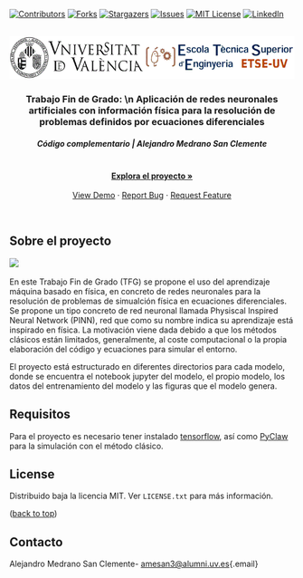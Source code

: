 <!-- PROJECT SHIELDS -->

[![Contributors](https://img.shields.io/github/contributors/alexmedranosan/PINNS.svg?style=for-the-badge)](https://github.com/alexmedranosan/PINNS/graphs/contributors)
[![Forks](https://img.shields.io/github/forks/alexmedranosan/PINNS.svg?style=for-the-badge)](https://github.com/alexmedranosan/PINNS/network/members)
[![Stargazers](https://img.shields.io/github/stars/alexmedranosan/PINNS.svg?style=for-the-badge)](https://github.com/alexmedranosan/PINNS/stargazers)
[![Issues](https://img.shields.io/github/issues/alexmedranosan/PINNS.svg?style=for-the-badge)](https://github.com/alexmedranosan/PINNS/issues)
[![MIT License](https://img.shields.io/github/license/alexmedranosan/PINNS.svg?style=for-the-badge)](https://github.com/alexmedranosan/PINNS/blob/master/LICENSE.txt)
[![LinkedIn](https://img.shields.io/badge/-LinkedIn-black.svg?style=for-the-badge&logo=linkedin&colorB=555)](https://es.linkedin.com/in/alejandro-medrano-san-clemente-394916149)

<!-- PROJECT LOGO -->
<br />
<div align="center">
  <a href="https://www.uv.es/">
    <img src="figs/logo_UV.png" alt="Logo" width="540" height="75"/> </a>
  </a>

  <h3 align="center"> Trabajo Fin de Grado: \n Aplicación de redes neuronales artificiales con información física para la resolución de problemas definidos por ecuaciones diferenciales </h3>
  
  <h5 align="center"> Código complementario | Alejandro Medrano San Clemente </h5>

  <p align="center">
    <br />
    <a href="https://github.com/alexmedranosan/PINNS"><strong>Explora el proyecto »</strong></a> <br /> <br />
    <a href="https://github.com/alexmedranosan/PINNS">View Demo</a> ·
    <a href="https://github.com/alexmedranosan/PINNS/issues">Report Bug</a> ·
    <a href="https://github.com/alexmedranosan/PINNS/issues">Request Feature</a>
  </p>
</div>


<br />

<!-- ABOUT THE PROJECT -->

## Sobre el proyecto

![](3-PESOS-FIJOS-DIFERENTES/figs/Euler_Animation.gif)

En este Trabajo Fin de Grado (TFG) se propone el uso del aprendizaje máquina basado en física, en concreto de redes neuronales para la resolución de problemas de simualción física en ecuaciones diferenciales. Se propone un tipo concreto de red neuronal llamada Physiscal Inspired Neural Network (PINN), red que como su nombre indica su aprendizaje está inspirado en física. La motivación viene dada debido a que los métodos clásicos están limitados, generalmente, al coste computacional o la propia elaboración del código y ecuaciones para simular el entorno.

El proyecto está estructurado en diferentes directorios para cada modelo, donde se encuentra el notebook jupyter del modelo, el propio modelo, los datos del entrenamiento del modelo y las figuras que el modelo genera.

<!-- GETTING STARTED -->

## Requisitos

Para el proyecto es necesario tener instalado <a href="https://www.tensorflow.org/">tensorflow</a>, así como <a href="http://clawpack.org/pyclaw/">PyClaw</a> para la simulación con el método clásico.

<!-- LICENSE -->

## License

Distribuido baja la licencia MIT. Ver `LICENSE.txt` para más información.

<p align="right">

(<a href="#readme-top">back to top</a>)

</p>

<!-- CONTACT -->

## Contacto

Alejandro Medrano San Clemente- [amesan3@alumni.uv.es](mailto:amesan3@alumni.uv.es){.email}
